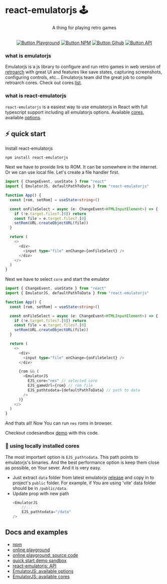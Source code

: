 # react-emulatorjs 🕹️

<div align = center>
A thing for playing retro games
</div>
<br/>
<div align = center>

[![Button Playground]][Playground]
[![Button NPM]][NPM]
[![Button Gihub]][Github]
[![Button API]][API]

</div>

### what is emulatorjs

Emulatorjs is a js library to configure and run retro games in web version of [retroarch](https://www.retroarch.com/) with great UI and features like save states, capturing screenshots, configuring controls, etc... Emulatorjs team did the great job to compile retroarch cores. Check out cores [list](https://emulatorjs.org/docs/Systems.html).

### what is react-emulatorjs

`react-emulatorjs` is a easiest way to use emulatorjs in React with full typescript support including all emulatorjs options. Available [cores](https://emulatorjs.org/docs/Options.html), available [options](https://emulatorjs.org/docs/Options.html).

## ⚡ quick start

Install react-emulatorjs

```
npm install react-emulatorjs
```

Next we have to provide link to ROM. It can be somewhere in the internet. Or we can use local file. Let's create a file handler first.

```typescript
import { ChangeEvent, useState } from "react"
import { EmulatorJS, defaultPathToData } from "react-emulatorjs"

function App() {
  const [rom, setRom] = useState<string>()

  const onFileSelect = async (e: ChangeEvent<HTMLInputElement>) => {
    if (!e.target.files?.[0]) return
    const file = e.target.files?.[0]
    setRom(URL.createObjectURL(file))
  }

  return (
    <>
      <div>
        <input type="file" onChange={onFileSelect} />
      </div>
    </>
  )
}

```

Next we have to select `core` and start the emulator

```typescript
import { ChangeEvent, useState } from "react"
import { EmulatorJS, defaultPathToData } from "react-emulatorjs"

function App() {
  const [rom, setRom] = useState<string>()

  const onFileSelect = async (e: ChangeEvent<HTMLInputElement>) => {
    if (!e.target.files?.[0]) return
    const file = e.target.files?.[0]
    setRom(URL.createObjectURL(file))
  }

  return (
    <>
      <div>
        <input type="file" onChange={onFileSelect} />
      </div>

      {rom && (
        <EmulatorJS
          EJS_core="nes" // selected core
          EJS_gameUrl={rom} // rom file
          EJS_pathtodata={defaultPathToData} // path to data
        />
      )}
    </>
  )
}

```

And thats all! Now You can run `nes` roms in browser.

Checkout codesandbox [demo](https://codesandbox.io/p/sandbox/react-emulatorjs-3rm8c3) with this code.

### 📎 using locally installed cores

The most important option is `EJS_pathtodata`. This path points to emulatorjs's binaries. And the best performance option is keep them close as possible, on Your sever. And it is very easy.

- Just extract `data` folder from latest emulatorjs [release](https://github.com/EmulatorJS/EmulatorJS/releases) and copy in to project's `public` folder. For example, if You are using 'vite' data folder should be in `/public/data`.
- Update prop with new path
  ```typescript
  <EmulatorJS
      //...
      EJS_pathtodata="/data"
  />
  ```

## Docs and examples

- [npm](https://www.npmjs.com/package/react-emulatorjs)
- [online playground](https://dimitrikarpov.github.io/react-emulatorjs/)
- [online playground: source code](https://github.com/dimitrikarpov/react-emulatorjs/tree/main/examples/playground)
- [quick start demo sandbox](https://codesandbox.io/p/sandbox/react-emulatorjs-3rm8c3)
- [react-emulatorjs: API](https://tsdocs.dev/docs/react-emulatorjs/2.1.0/types/Settings.html)
- [EmulatorJS: available options](https://emulatorjs.org/docs/Options.html)
- [EmulatorJS: available cores](https://emulatorjs.org/docs/Systems.html)

<!-- Quick links --->

[Playground]: https://dimitrikarpov.github.io/react-emulatorjs
[NPM]: https://www.npmjs.com/package/react-emulatorjs
[Github]: https://github.com/dimitrikarpov/react-emulatorjs
[API]: https://tsdocs.dev/docs/react-emulatorjs/2.1.0/types/Settings.html

<!-- Badges --->

[Button Playground]: https://img.shields.io/badge/demo-playground?style=for-the-badge&logo=githubpages&labelColor=%23C21292&color=%239195F6
[Button NPM]: https://img.shields.io/badge/npm-reactemulatorjs?style=for-the-badge&logo=npm&color=%239195F6&labelColor=FF6969
[Button Gihub]: https://img.shields.io/badge/github-777?style=for-the-badge&logo=github&labelColor=%2300A9FF&color=%23D0A2F7
[Button API]: https://img.shields.io/badge/api-api?style=for-the-badge&logo=docsdotrs&labelColor=blue&color=%239195F6
